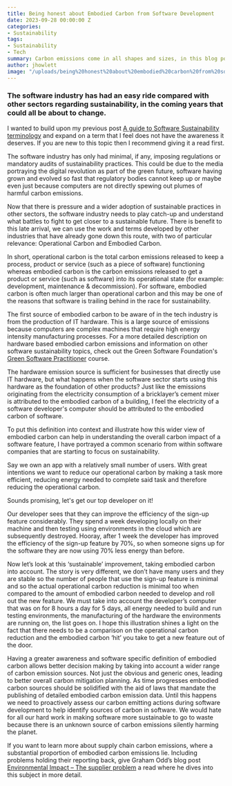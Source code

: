 ```yaml
---
title: Being honest about Embodied Carbon from Software Development
date: 2023-09-28 00:00:00 Z
categories:
- Sustainability
tags:
- Sustainability
- Tech
summary: Carbon emissions come in all shapes and sizes, in this blog post I talk about the more elusive sources of embodied carbon from software development.
author: jhowlett
image: "/uploads/being%20honest%20about%20embodied%20carbon%20from%20sd.png"
---
```


### The software industry has had an easy ride compared with other sectors regarding sustainability, in the coming years that could all be about to change.

I wanted to build upon my previous post [A guide to Software Sustainability terminology](https://blog.scottlogic.com/2023/09/12/sustainability-terminology.html) and expand on a term that I feel does not have the awareness it deserves. If you are new to this topic then I recommend giving it a read first.

The software industry has only had minimal, if any, imposing regulations or mandatory audits of sustainability practices. This could be due to the media portraying the digital revolution as part of the green future, software having grown and evolved so fast that regulatory bodies cannot keep up or maybe even just because computers are not directly spewing out plumes of harmful carbon emissions.

Now that there is pressure and a wider adoption of sustainable practices in other sectors, the software industry needs to play catch-up and understand what battles to fight to get closer to a sustainable future. There is benefit to this late arrival, we can use the work and terms developed by other industries that have already gone down this route, with two of particular relevance: Operational Carbon and Embodied Carbon.

In short, operational carbon is the total carbon emissions released to keep a process, product or service (such as a piece of software) functioning whereas embodied carbon is the carbon emissions released to get a product or service (such as software) into its operational state (for example: development, maintenance & decommission). For software, embodied carbon is often much larger than operational carbon and this may be one of the reasons that software is trailing behind in the race for sustainability.

The first source of embodied carbon to be aware of in the tech industry is from the production of IT hardware. This is a large source of emissions because computers are complex machines that require high energy intensity manufacturing processes. For a more detailed description on hardware based embodied carbon emissions and information on other software sustainability topics, check out the Green Software Foundation's [Green Software Practitioner](https://learn.greensoftware.foundation/hardware-efficiency#embodied-carbon) course.

The hardware emission source is sufficient for businesses that directly use IT hardware, but what happens when the software sector starts using this hardware as the foundation of other products? Just like the emissions originating from the electricity consumption of a bricklayer’s cement mixer is attributed to the embodied carbon of a building, I feel the electricity of a software developer's computer should be attributed to the embodied carbon of software. 

To put this definition into context and illustrate how this wider view of embodied carbon can help in understanding the overall carbon impact of a software feature, I have portrayed a common scenario from within software companies that are starting to focus on sustainability.

Say we own an app with a relatively small number of users. With great intentions we want to reduce our operational carbon by making a task more efficient, reducing energy needed to complete said task and therefore reducing the operational carbon. 

Sounds promising, let's get our top developer on it! 

Our developer sees that they can improve the efficiency of the sign-up feature considerably. They spend a week developing locally on their machine and then testing using environments in the cloud which are subsequently destroyed. Hooray, after 1 week the developer has improved the efficiency of the sign-up feature by 70%, so when someone signs up for the software they are now using 70% less energy than before.

Now let’s look at this ‘sustainable’ improvement, taking embodied carbon into account. The story is very different, we don’t have many users and they are stable so the number of people that use the sign-up feature is minimal and so the actual operational carbon reduction is minimal too when compared to the amount of embodied carbon needed to develop and roll out the new feature. 
We must take into account the developer’s computer that was on for 8 hours a day for 5 days, all energy needed to build and run testing environments, the manufacturing of the hardware the environments are running on, the list goes on. I hope this illustration shines a light on the fact that there needs to be a comparison on the operational carbon reduction and the embodied carbon ‘hit’ you take to get a new feature out of the door.

Having a greater awareness and software specific definition of embodied carbon allows better decision making by taking into account a wider range of carbon emission sources. Not just the obvious and generic ones, leading to better overall carbon mitigation planning. As time progresses embodied carbon sources should be solidified with the aid of laws that mandate the publishing of detailed embodied carbon emission data. Until this happens we need to proactively assess our carbon emitting actions during software development to help identify sources of carbon in software. We would hate for all our hard work in making software more sustainable to go to waste because there is an unknown source of carbon emissions silently harming the planet.

If you want to learn more about supply chain carbon emissions, where a substantial proportion of embodied carbon emissions lie. Including problems holding their reporting back, give Graham Odd’s blog post [Environmental Impact – The supplier problem](https://blog.scottlogic.com/2023/07/20/Environmental-Impact-The-supplier-problem.html) a read where he dives into this subject in more detail.
